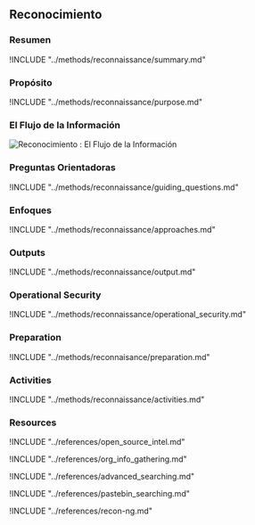 ## Reconocimiento

### Resumen

!INCLUDE "../methods/reconnaissance/summary.md"

### Propósito

!INCLUDE "../methods/reconnaissance/purpose.md"

### El Flujo de la Información

![Reconocimiento : El Flujo de la Información](images/info_flows/reconnaissance.svg)

### Preguntas Orientadoras

!INCLUDE "../methods/reconnaissance/guiding_questions.md"

### Enfoques

!INCLUDE "../methods/reconnaissance/approaches.md"

### Outputs
!INCLUDE "../methods/reconnaissance/output.md"

### Operational Security
!INCLUDE "../methods/reconnaissance/operational_security.md"

### Preparation
!INCLUDE "../methods/reconnaisance/preparation.md"

### Activities
!INCLUDE "../methods/reconnaissance/activities.md"

### Resources
<div class="greybox">

!INCLUDE "../references/open_source_intel.md"

!INCLUDE "../references/org_info_gathering.md"

!INCLUDE "../references/advanced_searching.md"

!INCLUDE "../references/pastebin_searching.md"

!INCLUDE "../references/recon-ng.md"
</div>
